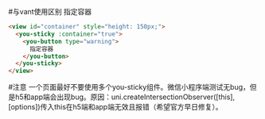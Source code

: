 #与vant使用区别
指定容器

```html
<view id="container" style="height: 150px;">
  <you-sticky :container="true">
    <you-button type="warning">
      指定容器
    </you-button>
  </you-sticky>
</view>
```

#注意
一个页面最好不要使用多个you-sticky组件。微信小程序端测试无bug，但是h5和app端会出现bug。原因：uni.createIntersectionObserver([this], [options])传入this在h5端和app端无效且报错（希望官方早日修复）。